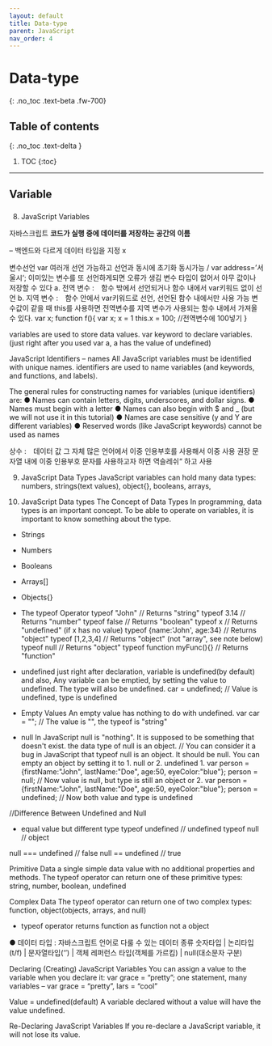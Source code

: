 ```yaml
---
layout: default
title: Data-type
parent: JavaScript
nav_order: 4
---
```


# Data-type
{: .no_toc .text-beta .fw-700}

## Table of contents
{: .no_toc .text-delta }

1. TOC
{:toc}

---

## Variable 

###

8. JavaScript Variables

자바스크립트 **코드가 실행 중에 데이터를 저장하는 공간의 이름** 

– 백엔드와 다르게 데이터 타입을 지정 x

변수선언 var 여러개 선언 가능하고 선언과 동시에 초기화 동시가능 /  var address=’서울시‘;
이미있는 변수를 또 선언하게되면 오류가 생김
변수 타입이 없어서 아무 값이나 저장할 수 있다
a. 전역 변수 :　함수 밖에서 선언되거나 함수 내에서 var키워드 없이 선언
b. 지역 변수 :　함수 안에서 var키워드로 선언, 선언된 함수 내에서만 사용 가능
    변수값이 같을 때 this를 사용하면 전역변수를 지역 변수가 사용되는 함수 내에서 가져올 수 있다.
        var x;
        function f(){
            var x;
            x = 1
            this.x = 100; //전역변수에 100넣기
        }

variables are used to store data values.
var keyword to declare variables. (just right after you used var a, a has the value of undefined)

JavaScript Identifiers – names
All JavaScript variables must be identified with unique names.
identifiers are used to name variables (and keywords, and functions, and labels).

The general rules for constructing names for variables (unique identifiers) are:
● Names can contain letters, digits, underscores, and dollar signs.
● Names must begin with a letter
● Names can also begin with $ and _ (but we will not use it in this tutorial)
● Names are case sensitive (y and Y are different variables)
● Reserved words (like JavaScript keywords) cannot be used as names


상수 :　데이터 값 그 자체
	많은 언어에서 이중 인용부호를 사용해서 이중 사용 권장
	문자열 내에 이중 인용부호 문자를 사용하고자 하면 역슬레쉬“ 하고 사용


9. JavaScript Data Types
JavaScript variables can hold many data types: numbers, strings(text values), object{}, booleans, arrays, 

12. JavaScript Data types
The Concept of Data Types
In programming, data types is an important concept.
To be able to operate on variables, it is important to know something about the type.

* Strings
* Numbers
* Booleans
* Arrays[]
* Objects{}
* The typeof Operator
	typeof "John"        	      // Returns "string"
	typeof 3.14         	      // Returns "number"
	typeof false         	      // Returns "boolean"
	typeof x            	      // Returns "undefined" (if x has no value)
	typeof {name:'John', age:34}     // Returns "object"
	typeof [1,2,3,4]                  // Returns "object" (not "array", see note below)
	typeof null                       // Returns "object"
	typeof function myFunc(){}      // Returns "function"

* undefined
just right after declaration, variable is undefined(by default) and also,
Any variable can be emptied, by setting the value to undefined. The type will also be undefined.
	car = undefined;    // Value is undefined, type is undefined

* Empty Values
An empty value has nothing to do with undefined.
var car = "";    // The value is "", the typeof is "string"

* null
In JavaScript null is "nothing". It is supposed to be something that doesn't exist.
the data type of null is an object.
// You can consider it a bug in JavaScript that typeof null is an object. It should be null.
You can empty an object by setting it to 1. null or 2. undefined
	1. 
	var person = {firstName:"John", lastName:"Doe", age:50, eyeColor:"blue"};
	person = null;    // Now value is null, but type is still an object
or
	2. 
	var person = {firstName:"John", lastName:"Doe", age:50, eyeColor:"blue"};
	person = undefined;   // Now both value and type is undefined

//Difference Between Undefined and Null
- equal value but different type
typeof undefined           // undefined
typeof null                 // object

null === undefined         // false
null == undefined          // true

Primitive Data
a single simple data value with no additional properties and methods.
The typeof operator can return one of these primitive types: string, number, boolean, undefined

Complex Data
The typeof operator can return one of two complex types: function, object(objects, arrays, and null)
 - typeof operator returns function as function not a object 

● 데이터 타입 : 자바스크립트 언어로 다룰 수 있는 데이터 종류
	숫자타입 | 논리타입(t/f) | 문자열타입(‘’) | 객체 레퍼런스 타입(객체를 가르킴) | null(대소문자 구분)


Declaring (Creating) JavaScript Variables
You can assign a value to the variable when you declare it: var grace = “pretty”;
one statement, many variables – var grace = “pretty”, lars = “cool”

Value = undefined(default)
A variable declared without a value will have the value undefined.

Re-Declaring JavaScript Variables
If you re-declare a JavaScript variable, it will not lose its value.